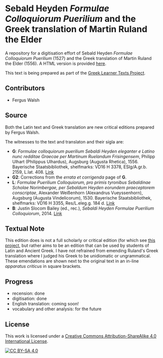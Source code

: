 # Sebald Heyden _Formulae Colloquiorum Puerilium_ and the Greek translation of Martin Ruland the Elder

A repository for a digitisation effort of Sebald Heyden _Formulae Colloquiorum Puerilium_ (1527) and the Greek translation of Martin Ruland the Elder (1556). A HTML version is provided [here]().

This text is being prepared as part of the [Greek Learner Texts Project](https://greek-learner-texts.org/).

## Contributors

* Fergus Walsh

## Source

Both the Latin text and Greek translation are new critical editions prepared by Fergus Walsh.

The witnesses to the text and translaton and their sigla are:

* **G**: _Formulae colloquiorum puerilium Sebaldi Heyden eleganter e Latino nunc redditae Graecae per Martinum Ruelandum Frisingensem_, Philipp Ulhart (Philippus Ulhardus), Augsburg (Augusta Rhetica), 1556. Bayerische Staatsbibliothek, shelfmarks: VD16 H 3378, ESlg/A.gr.b. 2159, L.lat. 408. [Link](https://opacplus.bsb-muenchen.de/title/BV004622644)
* **G2**: Corrections from the _errata et corrigenda_ page of **G**.
* **L**: _Formulae Puerilium Colloquiorum, pro primis tyronibus Sebaldinae Scholae Norimbergae, per Sebaldum Heyden eorundem praeceptorem conscriptae_, Alexander Weißenhorn (Alexandrus Vueyssenhorn), Augsburg (Augusta Vindelicorum), 1530. Bayerische Staatsbibliothek, shelfmarks: VD16 H 3355, Res/L.eleg.g. 184 d. [Link](https://opacplus.bsb-muenchen.de/title/BV001435074)
* **B**: Justin Slocom Bailey (ed., rec.), _Sebaldi Heyden Formulae Puerilium Colloquiorum_, 2014. [Link](http://indwellinglanguage.com/latin-media/latin-audio/heyden)

## Textual Note

This edition does is not a full scholarly or critical edition (for which see [this project](http://ezs-online.de/de/forschung/gefoerderte-aktivitaeten/dfg), but rather aims to be an edition that can be used by students of Latin and Ancient Greek. I have not refrained from emending Ruland's Greek translation where I judged his Greek to be unidiomatic or ungrammatical. These emendations are shown next to the original text in an in-line _apparatus criticus_ in square brackets.

## Progress

* recension: done
* digitisation: done
* English translation: coming soon!
* vocabulary and other analysis: for the future

## License

This work is licensed under a [Creative Commons Attribution-ShareAlike 4.0 International License](http://creativecommons.org/licenses/by-sa/4.0/).

[![CC BY-SA 4.0][cc-by-sa-image]][cc-by-sa]

[cc-by-sa]: http://creativecommons.org/licenses/by-sa/4.0/
[cc-by-sa-image]: https://licensebuttons.net/l/by-sa/4.0/88x31.png
[cc-by-sa-shield]: https://img.shields.io/badge/License-CC%20BY--SA%204.0-lightgrey.svg
